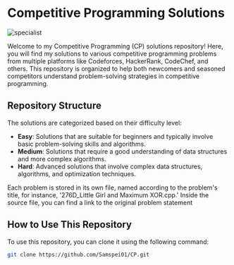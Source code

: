 # Competitive Programming Solutions
![specialist](https://github.com/Samspei01/CP/assets/155198764/ea52e4a6-ad5f-44aa-81c9-c8860830aa2f)


Welcome to my Competitive Programming (CP) solutions repository! Here, you will find my solutions to various competitive programming problems from multiple platforms like Codeforces, HackerRank, CodeChef, and others. This repository is organized to help both newcomers and seasoned competitors understand problem-solving strategies in competitive programming.

## Repository Structure

The solutions are categorized based on their difficulty level:
- **Easy**: Solutions that are suitable for beginners and typically involve basic problem-solving skills and algorithms.
- **Medium**: Solutions that require a good understanding of data structures and more complex algorithms.
- **Hard**: Advanced solutions that involve complex data structures, algorithms, and optimization techniques.

Each problem is stored in its own file, named according to the problem's title, for instance, '276D_Little Girl and Maximum XOR.cpp.' Inside the source file, you can find a link to the original problem statement
## How to Use This Repository

To use this repository, you can clone it using the following command:

```bash
git clone https://github.com/Samspei01/CP.git
